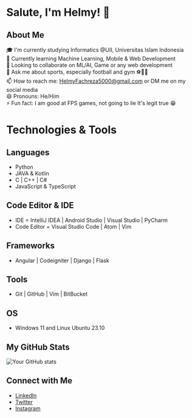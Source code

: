 # Salute, I'm Helmy! 👋

## About Me
🎓 I'm currently studying Informatics @UII, Universitas Islam Indonesia <br>
🌱 Currently learning Machine Learning, Mobile & Web Development <br>
👯 Looking to collaborate on ML/AI, Game or any web development <br>
💬 Ask me about sports, especially football and gym ⚽💪🏼 <br>
📫 How to reach me: HelmyFachreza5000@gmail.com or DM me on my social media <br>
😄 Pronouns: He/Him <br>
⚡ Fun fact: I am good at FPS games, not going to lie It's legit true 😁

# Technologies & Tools
<!-- List of your skills or technologies you work with -->
## Languages
- Python
- JAVA & Kotlin
- C | C++ | C#
- JavaScript & TypeScript
## Code Editor & IDE
- IDE = IntelliJ IDEA | Android Studio | Visual Studio | PyCharm
- Code Editor = Visual Studio Code | Atom | Vim
## Frameworks
- Angular | Codeigniter | Django | Flask
## Tools
- Git | GitHub | Vim | BitBucket
## OS
- Windows 11 and Linux Ubuntu 23.10

## My GitHub Stats
![Your GitHub stats](https://github-readme-stats.vercel.app/api?username=ItsmeHelmy&show_icons=true&theme=radical)

## Connect with Me
<!-- Links to your social media accounts -->
- [LinkedIn](https://www.linkedin.com/in/helmyfachreza/)
- [Twitter](https://twitter.com/lipidboi)
- [Instagram](https://www.instagram.com/helmyfachreza/)
<!-- [Your Website](Your Website URL) -->
